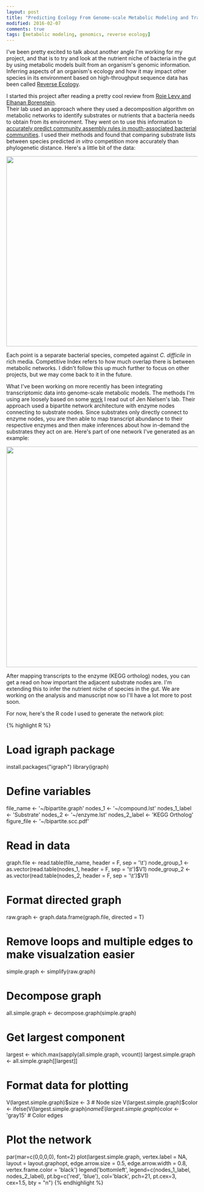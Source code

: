 ```yaml
---
layout: post
title: "Predicting Ecology From Genome-scale Metabolic Modeling and Transcriptomics"
modified: 2016-02-07
comments: true
tags: [metabolic modeling, genomics, reverse ecology]
---
```


I've been pretty excited to talk about another angle I'm working for my project, and that is to try and 
look at the nutrient niche of bacteria in the gut by using metabolic models built from an organism's genomic 
information.  Inferring aspects of an organism's ecology and how it may impact other species in its environment 
based on high-throughput sequence data has been called [Reverse Ecology](https://en.wikipedia.org/wiki/Reverse_ecology).

I started this project after reading a pretty cool review from [Roie Levy and Elhanan Borenstein](http://elbo.gs.washington.edu/pub/re_levy_aemb.pdf).  
Their lab used an approach where they used a decomposition algorithm on metabolic networks to identify substrates or nutrients 
that a bacteria needs to obtain from its environment.  They went on to use this information to [accurately predict community 
assembly rules in mouth-associated bacterial communities](http://www.ncbi.nlm.nih.gov/pubmed/24637600).  I used their methods 
and found that comparing substrate lists between species predicted *in vitro* competition more accurately than phylogenetic 
distance.  Here's a little bit of the data:

<div style="text-align:center"><img src ="http://mjenior.github.io/images/growth_data.jpg" width="700" height="500" /></div>

Each point is a separate bacterial species, competed against *C. difficile* in rich media.  Competitive Index refers to 
how much overlap there is between metabolic networks.  I didn't follow this up much further to focus on other projects, 
but we may come back to it in the future.

What I've been working on more recently has been integrating transcriptomic data into genome-scale metabolic models.  The 
methods I'm using are loosely based on some [work](http://www.pnas.org/content/102/8/2685.full) I read out of Jen Nielsen's lab. 
Their approach used a bipartite network architecture with enzyme nodes connecting to substrate nodes.  Since substrates only 
directly connect to enzyme nodes, you are then able to map transcript abundance to their respective enzymes and then make 
inferences about how in-demand the substrates they act on are.  Here's part of one network I've generated as an example:

<div style="text-align:center"><img src ="http://mjenior.github.io/images/bipartite.scc.jpg" width="600" height="580" /></div>

After mapping transcripts to the enzyme (KEGG ortholog) nodes, you can get a read on how important the adjacent substrate nodes are.  I'm 
extending this to infer the nutrient niche of species in the gut.  We are working on the analysis and manuscript now so I'll 
have a lot more to post soon.

For now, here's the R code I used to generate the network plot:

{% highlight R %}
# Load igraph package
install.packages("igraph")
library(igraph)

# Define variables
file_name <- '~/bipartite.graph'
nodes_1 <- '~/compound.lst'
nodes_1_label <- 'Substrate'
nodes_2 <- '~/enzyme.lst'
nodes_2_label <- 'KEGG Ortholog'
figure_file <- '~/bipartite.scc.pdf'

# Read in data
graph.file <- read.table(file_name, header = F, sep = '\t')
node_group_1 <- as.vector(read.table(nodes_1, header = F, sep = '\t')$V1)
node_group_2 <- as.vector(read.table(nodes_2, header = F, sep = '\t')$V1)

# Format directed graph
raw.graph <- graph.data.frame(graph.file, directed = T)

# Remove loops and multiple edges to make visualzation easier
simple.graph <- simplify(raw.graph)

# Decompose graph
all.simple.graph <- decompose.graph(simple.graph)

# Get largest component
largest <- which.max(sapply(all.simple.graph, vcount))
largest.simple.graph <- all.simple.graph[[largest]]

# Format data for plotting
V(largest.simple.graph)$size <- 3 # Node size
V(largest.simple.graph)$color <- ifelse(V(largest.simple.graph)$name %in% node_group_2, "blue", "red") # Color nodes
E(largest.simple.graph)$color <- 'gray15' # Color edges

# Plot the network
par(mar=c(0,0,0,0), font=2)
plot(largest.simple.graph, vertex.label = NA, layout = layout.graphopt,
     edge.arrow.size = 0.5, edge.arrow.width = 0.8, vertex.frame.color = 'black')
legend('bottomleft', legend=c(nodes_1_label, nodes_2_label), 
       pt.bg=c('red', 'blue'), col='black', pch=21, pt.cex=3, cex=1.5, bty = "n")
{% endhighlight %}